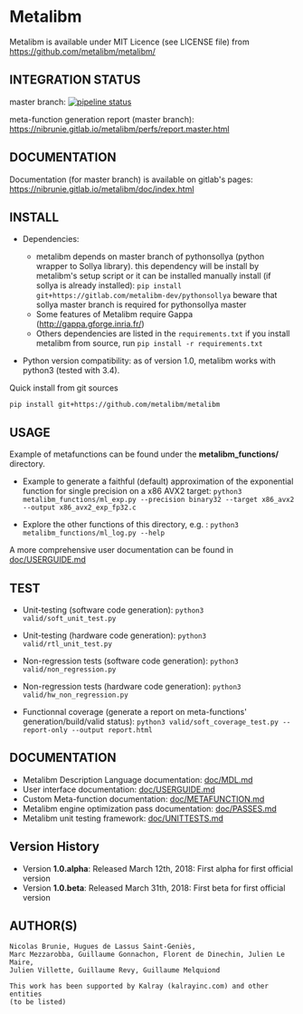 # Metalibm

Metalibm is available under MIT Licence (see LICENSE file) from https://github.com/metalibm/metalibm/

## INTEGRATION STATUS
master branch: [![pipeline status](https://gitlab.com/nibrunie/metalibm_github/badges/master/pipeline.svg)](https://gitlab.com/nibrunie/metalibm_github/commits/master)

meta-function generation report (master branch): https://nibrunie.gitlab.io/metalibm/perfs/report.master.html

## DOCUMENTATION

Documentation (for master branch) is available on gitlab's pages: https://nibrunie.gitlab.io/metalibm/doc/index.html


## INSTALL

* Dependencies:
    - metalibm depends on master branch of pythonsollya (python wrapper to Sollya library).
      this dependency will be install by metalibm's setup script or it can be installed manually
        install (if sollya is already installed): `pip install git+https://gitlab.com/metalibm-dev/pythonsollya`
        beware that sollya master branch is required for pythonsollya master
    - Some features of Metalibm require Gappa (http://gappa.gforge.inria.fr/)
    - Others dependencies are listed in the `requirements.txt` if you install metalibm from source, run `pip install -r requirements.txt`

* Python version compatibility: as of version 1.0, metalibm works with python3 (tested with 3.4).

Quick install from git sources
```
pip install git+https://github.com/metalibm/metalibm
```

## USAGE
Example of metafunctions can be found under the **metalibm_functions/** directory.

* Example to generate a faithful (default) approximation of the exponential function for single precision on a x86 AVX2 target:
```python3 metalibm_functions/ml_exp.py --precision binary32 --target x86_avx2 --output x86_avx2_exp_fp32.c ```

* Explore the other functions of this directory, e.g. :
``` python3 metalibm_functions/ml_log.py --help  ```

A more comprehensive user documentation can be found in [doc/USERGUIDE.md](https://github.com/metalibm/metalibm/blob/master/doc/USERGUIDE.md)


## TEST
* Unit-testing (software code generation):
  ``` python3 valid/soft_unit_test.py ```
* Unit-testing (hardware code generation):
  ``` python3 valid/rtl_unit_test.py ```

* Non-regression tests (software code generation):
  ``` python3 valid/non_regression.py ```
* Non-regression tests (hardware code generation):
  ``` python3 valid/hw_non_regression.py ```

* Functionnal coverage (generate a report on meta-functions' generation/build/valid status):
  ``` python3 valid/soft_coverage_test.py --report-only --output report.html ```

## DOCUMENTATION

* Metalibm Description Language documentation:  [doc/MDL.md](https://github.com/metalibm/metalibm/blob/master/doc/MDL.md)
* User interface documentation: [doc/USERGUIDE.md](https://github.com/metalibm/metalibm/blob/master/doc/USERGUIDE.md)
* Custom Meta-function documentation: [doc/METAFUNCTION.md](https://github.com/metalibm/metalibm/blob/master/doc/METAFUNCTION.md)
* Metalibm engine optimization pass documentation: [doc/PASSES.md](https://github.com/metalibm/metalibm/blob/master/doc/PASSES.md)
* Metalibm unit testing framework: [doc/UNITTESTS.md](https://github.com/metalibm/metalibm/blob/master/doc/UNITTESTS.md)

## Version History

- Version **1.0.alpha**: Released March 12th, 2018: First alpha for first official version
- Version **1.0.beta**:  Released March 31th, 2018: First beta for first official version



## AUTHOR(S)

    Nicolas Brunie, Hugues de Lassus Saint-Geniès,
    Marc Mezzarobba, Guillaume Gonnachon, Florent de Dinechin, Julien Le Maire,
    Julien Villette, Guillaume Revy, Guillaume Melquiond

    This work has been supported by Kalray (kalrayinc.com) and other entities
    (to be listed)
